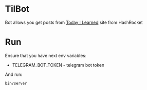 # TilBot

Bot allows you get posts from [Today I Learned](https://til.hashrocket.com/) site from HashRocket

# Run

Ensure that you have next env variables:
* TELEGRAM_BOT_TOKEN - telegram bot token

And run:
```shell
bin/server
```
